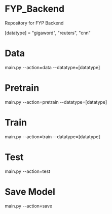 # FYP_Backend

Repository for FYP Backend

[datatype] = "gigaword", "reuters", "cnn"

# Data

main.py --action=data --datatype=[datatype]

# Pretrain

main.py --action=pretrain --datatype=[datatype]

# Train

main.py --action=train --datatype=[datatype]

# Test

main.py --action=test

# Save Model

main.py --action=save